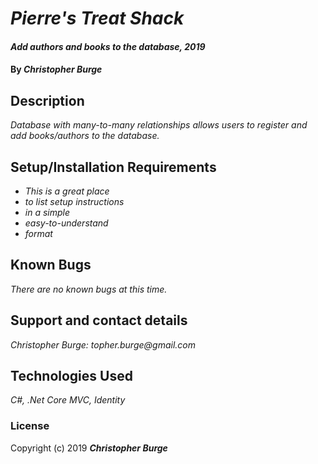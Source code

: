 # _Pierre's Treat Shack_

#### _Add authors and books to the database, 2019_

#### By _**Christopher Burge**_

## Description

_Database with many-to-many relationships allows users to register and add books/authors to the database._

## Setup/Installation Requirements

* _This is a great place_
* _to list setup instructions_
* _in a simple_
* _easy-to-understand_
* _format_


## Known Bugs

_There are no known bugs at this time._

## Support and contact details

_Christopher Burge: topher.burge@gmail.com_

## Technologies Used

_C#, .Net Core MVC, Identity_

### License

Copyright (c) 2019 **_Christopher Burge_**
